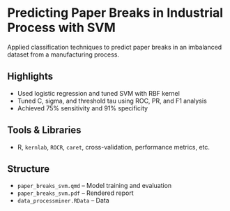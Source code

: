 # Predicting Paper Breaks in Industrial Process with SVM

Applied classification techniques to predict paper breaks in an imbalanced dataset from a manufacturing process.

## Highlights
- Used logistic regression and tuned SVM with RBF kernel
- Tuned C, sigma, and threshold tau using ROC, PR, and F1 analysis
- Achieved 75% sensitivity and 91% specificity

## Tools & Libraries
- R, `kernlab`, `ROCR`, `caret`, cross-validation, performance metrics, etc.

## Structure
- `paper_breaks_svm.qmd` – Model training and evaluation
- `paper_breaks_svm.pdf` – Rendered report
- `data_processminer.RData` – Data
